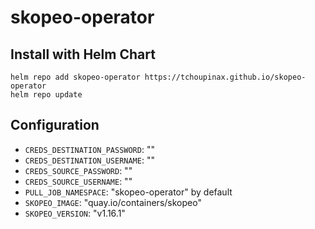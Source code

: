 # skopeo-operator

## Install with Helm Chart

```
helm repo add skopeo-operator https://tchoupinax.github.io/skopeo-operator
helm repo update
```

## Configuration

- `CREDS_DESTINATION_PASSWORD`: ""
- `CREDS_DESTINATION_USERNAME`: ""
- `CREDS_SOURCE_PASSWORD`: ""
- `CREDS_SOURCE_USERNAME`: ""
- `PULL_JOB_NAMESPACE`: "skopeo-operator" by default
- `SKOPEO_IMAGE`: "quay.io/containers/skopeo"
- `SKOPEO_VERSION`: "v1.16.1"
